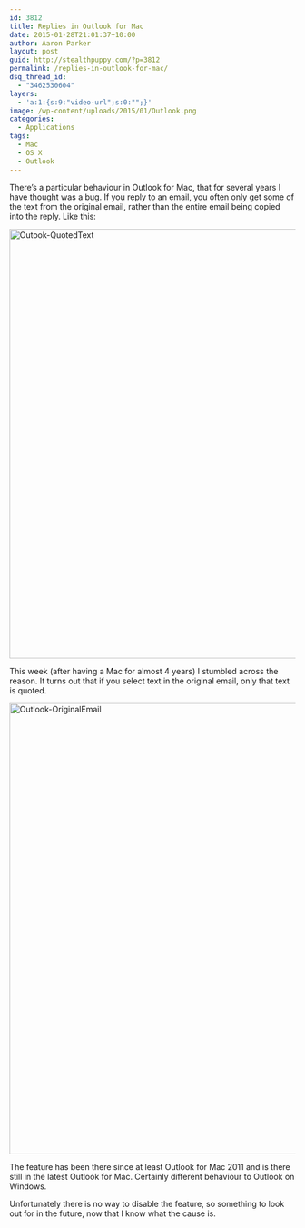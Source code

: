 ```yaml
---
id: 3812
title: Replies in Outlook for Mac
date: 2015-01-28T21:01:37+10:00
author: Aaron Parker
layout: post
guid: http://stealthpuppy.com/?p=3812
permalink: /replies-in-outlook-for-mac/
dsq_thread_id:
  - "3462530604"
layers:
  - 'a:1:{s:9:"video-url";s:0:"";}'
image: /wp-content/uploads/2015/01/Outlook.png
categories:
  - Applications
tags:
  - Mac
  - OS X
  - Outlook
---
```

There&#8217;s a particular behaviour in Outlook for Mac, that for several years I have thought was a bug. If you reply to an email, you often only get some of the text from the original email, rather than the entire email being copied into the reply. Like this:

<img class="alignnone size-full wp-image-3814" src="http://stealthpuppy.com/wp-content/uploads/2015/01/Outook-QuotedText.png" alt="Outook-QuotedText" width="1020" height="757" srcset="https://stealthpuppy.com/wp-content/uploads/2015/01/Outook-QuotedText.png 1020w, https://stealthpuppy.com/wp-content/uploads/2015/01/Outook-QuotedText-150x111.png 150w, https://stealthpuppy.com/wp-content/uploads/2015/01/Outook-QuotedText-300x223.png 300w, https://stealthpuppy.com/wp-content/uploads/2015/01/Outook-QuotedText-624x463.png 624w" sizes="(max-width: 1020px) 100vw, 1020px" /> 

This week (after having a Mac for almost 4 years) I stumbled across the reason. It turns out that if you select text in the original email, only that text is quoted.

<img class="alignnone size-full wp-image-3813" src="http://stealthpuppy.com/wp-content/uploads/2015/01/Outlook-OriginalEmail.png" alt="Outlook-OriginalEmail" width="1090" height="795" srcset="https://stealthpuppy.com/wp-content/uploads/2015/01/Outlook-OriginalEmail.png 1090w, https://stealthpuppy.com/wp-content/uploads/2015/01/Outlook-OriginalEmail-150x109.png 150w, https://stealthpuppy.com/wp-content/uploads/2015/01/Outlook-OriginalEmail-300x219.png 300w, https://stealthpuppy.com/wp-content/uploads/2015/01/Outlook-OriginalEmail-1024x747.png 1024w, https://stealthpuppy.com/wp-content/uploads/2015/01/Outlook-OriginalEmail-624x455.png 624w" sizes="(max-width: 1090px) 100vw, 1090px" /> 

The feature has been there since at least Outlook for Mac 2011 and is there still in the latest Outlook for Mac. Certainly different behaviour to Outlook on Windows.

Unfortunately there is no way to disable the feature, so something to look out for in the future, now that I know what the cause is.